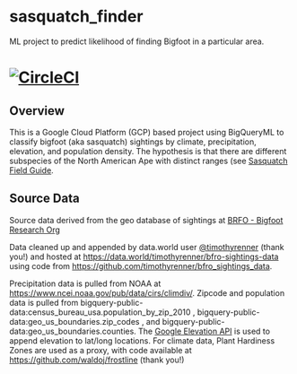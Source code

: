 # sasquatch_finder
ML project to predict likelihood of finding Bigfoot in a particular area.

[![CircleCI](https://circleci.com/gh/mgstockwell/sasquatch_finder.svg?style=svg)](https://app.circleci.com/pipelines/github/mgstockwell/sasquatch_finder)
=======
## Overview
This is a Google Cloud Platform (GCP) based project using BigQueryML to classify bigfoot (aka sasquatch) sightings by climate, precipitation, elevation, and population density. The hypothesis is that there are different subspecies of the North American Ape with distinct ranges (see [Sasquatch Field Guide](https://www.amazon.com/Sasquatch-Field-Gde-J-Meldrum/dp/193719695X).

## Source Data
Source data derived from the geo database of sightings at [BRFO - Bigfoot Research Org](https://www.bfro.net/gdb/)

Data cleaned up and appended by data.world user [@timothyrenner](https://data.world/timothyrenner) (thank you!) and hosted at https://data.world/timothyrenner/bfro-sightings-data using code from https://github.com/timothyrenner/bfro_sightings_data.

Precipitation data is pulled from NOAA at https://www.ncei.noaa.gov/pub/data/cirs/climdiv/. Zipcode and population data is pulled from 
bigquery-public-data:census_bureau_usa.population_by_zip_2010 , bigquery-public-data:geo_us_boundaries.zip_codes , and bigquery-public-data:geo_us_boundaries.counties.  The [Google Elevation API](https://developers.google.com/maps/documentation/elevation/start) is used to append elevation to lat/long locations.  For climate data, Plant Hardiness Zones are used as a proxy, with code available at https://github.com/waldoj/frostline (thank you!)

